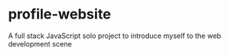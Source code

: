 # profile-website

A full stack JavaScript solo project to introduce myself to the web development scene
